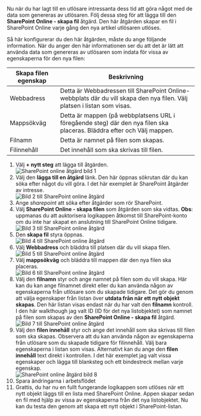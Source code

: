 Nu när du har lagt till en utlösare intressanta dess tid att göra något med de data som genereras av utlösaren. Följ dessa steg för att lägga till den **SharePoint Online - skapa fil** åtgärd. Den här åtgärden skapar en fil i SharePoint Online varje gång den nya artikel utlösaren utlöses. 

Så här konfigurerar du den här åtgärden, måste du ange följande information. När du anger den här informationen ser du att det är lätt att använda data som genereras av utlösaren som indata för vissa av egenskaperna för den nya filen:

| Skapa filen egenskap | Beskrivning |
| --- | --- |
| Webbadress |Detta är Webbadressen till SharePoint Online-webbplats där du vill skapa den nya filen. Välj platsen i listan som visas. |
| Mappsökväg |Detta är mappen (på webbplatsens URL i föregående steg) där den nya filen ska placeras. Bläddra efter och Välj mappen. |
| Filnamn |Detta är namnet på filen som skapas. |
| Filinnehåll |Det innehåll som ska skrivas till filen. |

1. Välj **+ nytt steg** att lägga till åtgärden.  
   ![SharePoint online åtgärd bild 1](./media/connectors-create-api-sharepointonline/action-1.png)  
2. Välj den **lägga till en åtgärd** länk. Den här öppnas sökrutan där du kan söka efter något du vill göra. I det här exemplet är SharePoint åtgärder av intresse.    
   ![Bild 2 till SharePoint online åtgärd](./media/connectors-create-api-sharepointonline/action-2.png)    
3. Ange *sharepoint* att söka efter åtgärder som rör SharePoint.
4. Välj **SharePoint Online - skapa filen** som åtgärden som ska vidtas.   **Obs**: uppmanas du att auktorisera logikappen åtkomst till SharePoint-konto om du inte har skapat en anslutning till SharePoint Online tidigare.    
   ![Bild 3 till SharePoint online åtgärd](./media/connectors-create-api-sharepointonline/action-3.png)    
5. Den **skapa fil** styra öppnas.   
   ![Bild 4 till SharePoint online åtgärd](./media/connectors-create-api-sharepointonline/action-4.png)     
6. Välj **Webbadress** och bläddra till platsen där du vill skapa filen.     
   ![Bild 5 till SharePoint online åtgärd](./media/connectors-create-api-sharepointonline/action-5.png)  
7. Välj **mappsökväg** och bläddra till mappen där den nya filen ska placeras.  
   ![Bild 6 till SharePoint online åtgärd](./media/connectors-create-api-sharepointonline/action-6.png)  
8. Välj den **filnamn** styr och ange namnet på filen som du vill skapa. Här kan du kan ange filnamnet direkt eller du kan använda någon av egenskaperna från utlösare som du skapade tidigare. Det gör du genom att välja egenskaper från listan över **utdata från när ett nytt objekt skapas**. Den här listan visas endast när du har valt den **filnamn** kontroll. I den här walkthough jag valt ID (ID för det nya listobjektet) som namnet på filen som skapas av den **SharePoint Online - skapa fil** åtgärd.    
   ![Bild 7 till SharePoint online åtgärd](./media/connectors-create-api-sharepointonline/action-7.png)  
9. Välj den **filen innehåll** styr och ange det innehåll som ska skrivas till filen som ska skapas. Observera att du kan använda någon av egenskaperna från utlösare som du skapade tidigare för filinnehåll. Välj bara egenskaperna i listan som visas. Alternativt kan du ange den **filen innehåll** text direkt i kontrollen. I det här exemplet jag valt vissa egenskaper och lägga till blanksteg och ett bindestreck mellan varje egenskap.        
   ![SharePoint online åtgärd bild 8](./media/connectors-create-api-sharepointonline/action-8.png)  
10. Spara ändringarna i arbetsflödet  
11. Grattis, du har nu en fullt fungerande logikappen som utlöses när ett nytt objekt läggs till en lista med SharePoint Online. Appen skapar sedan en fil med hjälp av vissa av egenskaperna från det nya listobjektet.  Nu kan du testa den genom att skapa ett nytt objekt i SharePoint-listan. 

